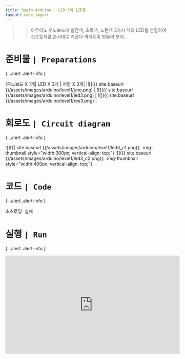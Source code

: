 ```yaml
---
title: Begin Arduino - LED 3색 신호등
layout: code_import
---
```


>> 아두이노 우노보드에 빨간색, 초록색, 노란색 3가지 색의 LED를 연결하여 신호등처럼 순서대로 켜졌다 꺼지도록  만들어 보자.


# 준비물 `| Preparations`
{: .alert .alert-info }

|우노보드 X 1개| LED X 3개 | 저항 X 3개|
|![]({{ site.baseurl }}/assets/images/arduino/level1/uno.png) | ![]({{ site.baseurl }}/assets/images/arduino/level1/led3.png) | ![]({{ site.baseurl }}/assets/images/arduino/level1/res3.png)  |


# 회로도 `| Circuit diagram`
{: .alert .alert-info }

![]({{ site.baseurl }}/assets/images/arduino/level1/led3_c1.png){: .img-thumbnail style="width:300px; vertical-align: top;"} 
![]({{ site.baseurl }}/assets/images/arduino/level1/led3_c2.png){: .img-thumbnail style="width:400px; vertical-align: top;"}  


# 코드 `| Code`
{: .alert .alert-info }

<pre id="show1" class="show-json-from-git">소스로딩 실패</pre>
<script>showJsonFromGit('{{ site.repo_ad_raw }}/s1/sketch_led3/sketch_led3.ino', 'show1', '500px');</script>


# 실행 `| Run`
{: .alert .alert-info }

<iframe width="544" height="306" src="https://serviceapi.nmv.naver.com/flash/convertIframeTag.nhn?vid=05549C14DD8E706A84616929DE2B9D715323&outKey=V129f5107b070ab440cd2ab2fadaed8d2f0a22ff25bd9e604dfe7ab2fadaed8d2f0a2" frameborder="no" scrolling="no" title="NaverVideo" allow="autoplay; gyroscope; accelerometer; encrypted-media" allowfullscreen></iframe>

